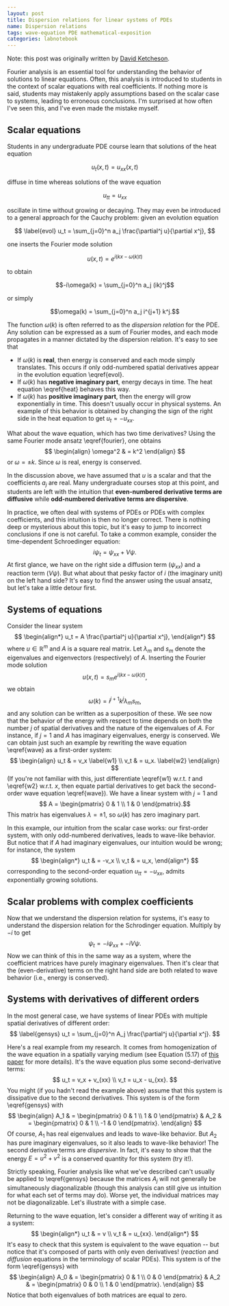 ```yaml
---
layout: post
title: Dispersion relations for linear systems of PDEs
name: Dispersion relations
tags: wave-equation PDE mathematical-exposition
categories: labnotebook
---
```

Note: this post was originally written by [David Ketcheson](http://www.davidketcheson.info/2014/05/28/dispersion_relations.html).

Fourier analysis is an essential tool for understanding the behavior of
solutions to linear equations.  Often, this analysis is introduced to students in the
context of scalar equations with real coefficients.  If nothing more is said,
students may mistakenly apply assumptions based on the scalar case to systems,
leading to erroneous conclusions.  I'm surprised at how often I've seen
this, and I've even made the mistake myself.

## Scalar equations
Students in any undergraduate PDE course learn that solutions of the heat equation

$$
\label{heat}
u_t(x,t) = u_{xx}(x,t)
$$

diffuse in time whereas solutions of the wave equation

$$
\label{wave}
u_{tt} = u_{xx}
$$

oscillate in time without growing or decaying.  They may even be introduced to
a general approach for the Cauchy problem: given an evolution equation

$$ \label{evol}
u_t = \sum_{j=0}^n a_j \frac{\partial^j u}{\partial x^j},
$$

one inserts the Fourier mode solution

$$ \label{fourier}
u(x,t) = e^{i(kx - \omega(k) t)}
$$

to obtain

$$-i\omega(k) = \sum_{j=0}^n a_j (ik)^j$$

or simply

$$\omega(k) = \sum_{j=0}^n a_j i^{j+1} k^j.$$

The function $\omega(k)$ is often referred to as the *dispersion relation* for the PDE.  Any solution can be expressed as a sum of Fourier modes, and each mode propagates in a manner dictated by the dispersion relation.  It's easy to see that

- If $\omega(k)$ is **real**, then energy is conserved and each mode simply translates.  This occurs if only odd-numbered spatial derivatives appear in the evolution equation  \\eqref{evol}.
- If $\omega(k)$ has **negative imaginary part**, energy decays in time.  The heat equation \\eqref{heat} behaves this way.
- If $\omega(k)$ has **positive imaginary part**, then the energy will grow exponentially in time.  This doesn't usually occur in physical systems.  An example of this behavior is obtained by changing the sign of the right side in the heat equation to get $u_t = - u_{xx}$.

What about the wave equation, which has two time derivatives?  Using the same Fourier mode ansatz
\\eqref{fourier}, one obtains
$$
\begin{align}
\omega^2 & = k^2
\end{align}
$$
or $\omega = \pm k$.  Since $\omega$ is real, energy is conserved.

In the discussion above, we have assumed that $u$ is a scalar and that the coefficients $a_j$ are real.  Many undergraduate courses stop at this point, and students are left with the intuition that **even-numbered derivative terms are diffusive** while **odd-numbered derivative terms are dispersive**.

In practice, we often deal with systems of PDEs or PDEs with complex coefficients, and this intuition is then no longer correct.  There is nothing deep or mysterious about this topic, but it's easy to jump to incorrect conclusions if one is not careful.  To take a common example, consider the time-dependent Schroedinger equation:
$$i \psi_t = \psi_{xx} + V\psi.$$
At first glance, we have on the right side a diffusion term ($\psi_{xx}$) and a reaction term ($V\psi$).  But what about that pesky factor of $i$ (the imaginary unit) on the left hand side?  It's easy to find the answer using the usual ansatz, but let's take a little detour first.

## Systems of equations
Consider the linear system
$$
\begin{align*}
u_t = A  \frac{\partial^j u}{\partial x^j},
\end{align*}
$$
where $u\in \mathbb{R}^m$ and $A$ is a square real matrix.
Let $\lambda_m$ and $s_m$ denote the eigenvalues and eigenvectors (respectively) of $A$.
Inserting the Fourier mode solution
$$u(x,t) = s_m e^{i(kx - \omega(k) t)},$$
we obtain
$$\omega(k) = i^{j+1} k^j \lambda_m s_m,$$
and any solution can be written as a superposition of these.  We see now that the behavior of the energy with respect to time depends on both the number $j$ of spatial derivatives and the nature of the eigenvalues of $A$.  For instance, if $j=1$ and $A$ has imaginary eigenvalues, energy is conserved.  We can obtain just such an example by rewriting the wave equation \\eqref{wave} as a first-order system:
$$
\begin{align}
u_t & = v_x \label{w1} \\
v_t & = u_x. \label{w2}
\end{align}
$$
(If you're not familiar with this, just differentiate \\eqref{w1} w.r.t. $t$ and \\eqref{w2} w.r.t. $x$, then equate partial derivatives to get back the second-order wave equation \\eqref{wave}).  We have a linear system with $j=1$ and
$$ A = \begin{pmatrix}
0 & 1 \\ 1 & 0
\end{pmatrix}.$$
This matrix has eigenvalues $\lambda=\pm 1$, so $\omega(k)$ has zero imaginary part.

In this example, our intuition from the scalar case works: our first-order system, with only odd-numbered derivatives, leads to wave-like behavior.  But notice that if $A$ had imaginary eigenvalues, our intuition would be wrong; for instance, the system
$$
\begin{align*}
u_t & = -v_x \\
v_t & = u_x,
\end{align*}
$$
corresponding to the second-order equation $u_{tt} = - u_{xx},$ admits exponentially growing solutions.

## Scalar problems with complex coefficients
Now that we understand the dispersion relation for systems, it's easy to understand the dispersion relation for the Schrodinger equation.  Multiply by $-i$ to get
$$\psi_t = -i\psi_{xx} + -iV\psi.$$
Now we can think of this in the same way as a system, where the coefficient matrices have purely imaginary eigenvalues.  Then it's clear that the (even-derivative) terms on the right hand side are both related to wave behavior (i.e., energy is conserved).

## Systems with derivatives of different orders

In the most general case, we have systems of linear PDEs with multiple spatial derivatives
of different order:
$$ \label{gensys}
u_t = \sum_{j=0}^n A_j  \frac{\partial^j u}{\partial x^j}.
$$

Here's a real example from my research.  It comes from homogenization of
the wave equation in a spatially varying medium
(see Equation (5.17) of [this paper](http://faculty.washington.edu/rjl/pubs/solitary/40815.pdf) for
more details).  It's the wave equation plus some second-derivative terms:
$$
u_t = v_x + v_{xx} \\
v_t = u_x - u_{xx}.
$$
You might (if you hadn't read the example above) assume that this system
is dissipative due to the second derivatives.
This system is of the form \\eqref{gensys} with
$$
\begin{align}
A_1 & = \begin{pmatrix}
0 & 1 \\ 1 & 0
\end{pmatrix}
&
A_2 & = \begin{pmatrix}
0 & 1 \\ -1 & 0
\end{pmatrix}.
\end{align}
$$
Of course, $A_1$ has real eigenvalues and leads to wave-like behavior.
But $A_2$ has pure imaginary eigenvalues, so it also leads to wave-like
behavior! The second derivative terms are *dispersive*.  In fact, it's
easy to show that the energy $E=u^2+v^2$ is a conserved quantity for this
system (try it!).

Strictly speaking, Fourier analysis like what we've described can't usually be
applied to \\eqref{gensys} because the matrices $A_j$ will not generally be simultaneously
diagonalizable (though this analysis can still give us intuition for what
each set of terms may do).  Worse yet, the individual matrices may not
be diagonalizable.  Let's illustrate with a simple case.

Returning to the wave equation, let's consider a different way of writing it as a system:
$$
\begin{align*}
u_t & = v \\
v_t & = u_{xx}.
\end{align*}
$$
It's easy to check that this system is equivalent to the wave equation -- but notice that it's composed of parts with only even derivatives! (*reaction* and *diffusion* equations in the terminology of scalar PDEs).  This system is of the form \\eqref{gensys} with
$$
\begin{align}
A_0 & = \begin{pmatrix}
0 & 1 \\ 0 & 0
\end{pmatrix}
&
A_2 & = \begin{pmatrix}
0 & 0 \\ 1 & 0
\end{pmatrix}.
\end{align}
$$
Notice that both eigenvalues of both matrices are equal to zero.
